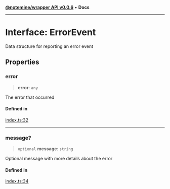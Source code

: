 [**@notemine/wrapper API v0.0.6**](../README.md) • **Docs**

***

# Interface: ErrorEvent

Data structure for reporting an error event

## Properties

### error

> **error**: `any`

The error that occurred

#### Defined in

[index.ts:32](https://github.com/sandwichfarm/minnote-wasm/blob/cc13d787d1ac8e5a3bda1b41bbeb5a31feed0328/packages/wrapper/src/index.ts#L32)

***

### message?

> `optional` **message**: `string`

Optional message with more details about the error

#### Defined in

[index.ts:34](https://github.com/sandwichfarm/minnote-wasm/blob/cc13d787d1ac8e5a3bda1b41bbeb5a31feed0328/packages/wrapper/src/index.ts#L34)
